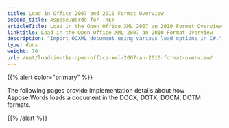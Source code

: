```yaml
---
title: Load in Office 2007 and 2010 Format Overview
second_title: Aspose.Words for .NET
articleTitle: Load in the Open Office XML 2007 an 2010 Format Overview
linktitle: Load in the Open Office XML 2007 an 2010 Format Overview
description: "Import OOXML document using various load options in C#."
type: docs
weight: 70
url: /net/load-in-the-open-office-xml-2007-an-2010-format-overview/
---
```


{{% alert color="primary" %}}

The following pages provide implementation details about how Aspose.Words loads a document in the DOCX, DOTX, DOCM, DOTM formats.

{{% /alert %}}
